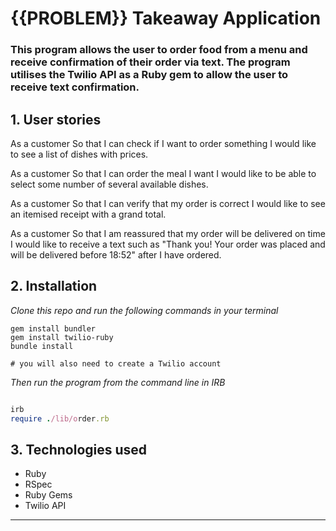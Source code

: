 # {{PROBLEM}} Takeaway Application

### This program allows the user to order food from a menu and receive confirmation of their order via text. The program utilises the Twilio API as a Ruby gem to allow the user to receive text confirmation.

## 1. User stories

As a customer
So that I can check if I want to order something
I would like to see a list of dishes with prices.

As a customer
So that I can order the meal I want
I would like to be able to select some number of several available dishes.

As a customer
So that I can verify that my order is correct
I would like to see an itemised receipt with a grand total.

As a customer
So that I am reassured that my order will be delivered on time
I would like to receive a text such as "Thank you! Your order was placed and will be delivered before 18:52" after I have ordered.

## 2. Installation

_Clone this repo and run the following commands in your terminal_

```
gem install bundler
gem install twilio-ruby
bundle install

# you will also need to create a Twilio account

```

_Then run the program from the command line in IRB_

```ruby

irb
require ./lib/order.rb

```

## 3. Technologies used

- Ruby
- RSpec
- Ruby Gems
- Twilio API


<!-- BEGIN GENERATED SECTION DO NOT EDIT -->

---


<!-- END GENERATED SECTION DO NOT EDIT -->